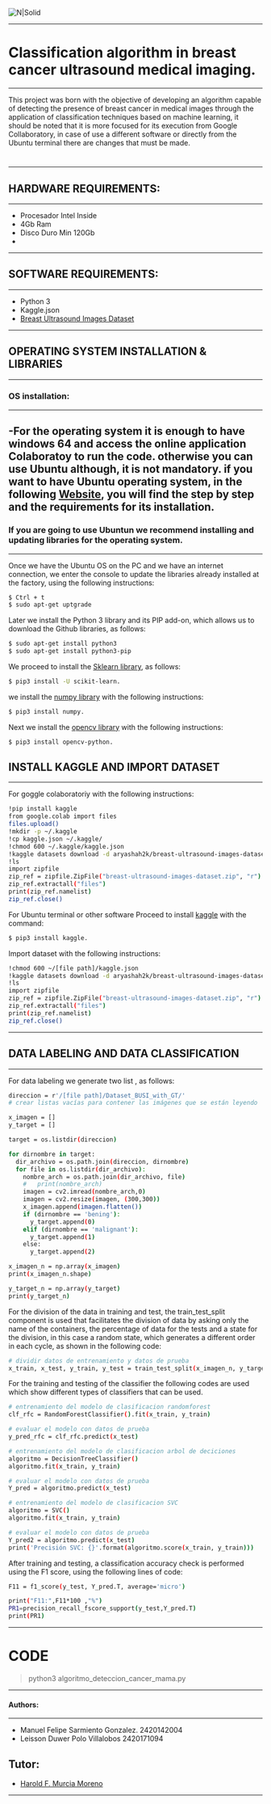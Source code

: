 ![N|Solid](https://www.ecured.cu/images/6/6b/Univ_ibague.jpg)

---
# Classification algorithm in breast cancer ultrasound medical imaging. 
---
This project was born with the objective of developing an algorithm capable of detecting the presence of breast cancer in medical images through the application of classification techniques based on machine learning, it should be noted that it is more focused for its execution from Google Collaboratory, in case of use a different software or directly from the Ubuntu terminal there are changes that must be made.
#
-----
## HARDWARE REQUIREMENTS:
---
- Procesador Intel Inside 
- 4Gb Ram
- Disco Duro Min 120Gb
- 
---
## SOFTWARE REQUIREMENTS:
---
- Python 3
- Kaggle.json
- [Breast Ultrasound Images Dataset](https://www.kaggle.com/aryashah2k/breast-ultrasound-images-dataset)
---
## OPERATING SYSTEM INSTALLATION & LIBRARIES
---
### OS installation:
---
-For the operating system it is enough to have windows 64 and access the online application Colaboratoy to run the code. otherwise you can use Ubuntu although, it is not mandatory.
if you want to have Ubuntu operating system, in the following [Website](https://ubuntu.com/download/desktop), you will find the step by step and the requirements for its installation.
---
### If you are going to use Ubuntun we recommend installing and updating libraries for the operating system.
---
Once we have the Ubuntu OS on the PC and we have an internet connection, we enter the console to update the libraries already installed at the factory, using the following instructions:

```sh
$ Ctrl + t
$ sudo apt-get uptgrade
```
Later we install the Python 3 library and its PIP add-on, which allows us to download the Github libraries, as follows:
```sh
$ sudo apt-get install python3
$ sudo apt-get install python3-pip
```
We proceed to install the [Sklearn library](https://scikit-learn.org/0.15/inshtmltall.), as follows:
```sh
$ pip3 install -U scikit-learn.
```
we install the [numpy library](https://pypi.org/project/numpy/) with the following instructions:
```sh
$ pip3 install numpy.
```
Next we install the [opencv library](https://pypi.org/project/opencv-python/) with the following instructions:
```sh
$ pip3 install opencv-python.
```

##  INSTALL KAGGLE AND IMPORT DATASET 
---
For goggle colaboratoriy with the following instructions: 
```sh
!pip install kaggle
from google.colab import files
files.upload()
!mkdir -p ~/.kaggle
!cp kaggle.json ~/.kaggle/
!chmod 600 ~/.kaggle/kaggle.json
!kaggle datasets download -d aryashah2k/breast-ultrasound-images-dataset
!ls
import zipfile
zip_ref = zipfile.ZipFile("breast-ultrasound-images-dataset.zip", "r")
zip_ref.extractall("files")
print(zip_ref.namelist)
zip_ref.close()
```
For Ubuntu terminal or other software
Proceed to install [kaggle](https://www.kaggle.com/) with the command:
```sh
$ pip3 install kaggle.
```
Import dataset with the following instructions:
```sh
!chmod 600 ~/[file path]/kaggle.json
!kaggle datasets download -d aryashah2k/breast-ultrasound-images-dataset
!ls
import zipfile
zip_ref = zipfile.ZipFile("breast-ultrasound-images-dataset.zip", "r")
zip_ref.extractall("files")
print(zip_ref.namelist)
zip_ref.close()
```
---
## DATA LABELING AND DATA CLASSIFICATION
---
For data labeling we generate two list , as follows:
```sh
direccion = r'/[file path]/Dataset_BUSI_with_GT/'
# crear listas vacías para contener las imágenes que se están leyendo

x_imagen = []
y_target = []

target = os.listdir(direccion)

for dirnombre in target:
  dir_archivo = os.path.join(direccion, dirnombre)
  for file in os.listdir(dir_archivo):
    nombre_arch = os.path.join(dir_archivo, file)
    #	print(nombre_arch)
    imagen = cv2.imread(nombre_arch,0)
    imagen = cv2.resize(imagen, (300,300))
    x_imagen.append(imagen.flatten())
    if (dirnombre == 'bening'):
      y_target.append(0)
    elif (dirnombre == 'malignant'):
      y_target.append(1)
    else:
      y_target.append(2)

x_imagen_n = np.array(x_imagen)
print(x_imagen_n.shape)

y_target_n = np.array(y_target)
print(y_target_n)
```
For the division of the data in training and test, the train_test_split component is used that facilitates the division of data by asking only the name of the containers, the percentage of data for the tests and a state for the division, in this case a random state, which generates a different order in each cycle, as shown in the following code:

```sh
# dividir datos de entrenamiento y datos de prueba
x_train, x_test, y_train, y_test = train_test_split(x_imagen_n, y_target_n, test_size=0.3, random_state=0)
```
For the training and testing of the classifier the following codes are used which show different types of classifiers that can be used.

```sh
# entrenamiento del modelo de clasificacion randomforest
clf_rfc = RandomForestClassifier().fit(x_train, y_train)

# evaluar el modelo con datos de prueba
y_pred_rfc = clf_rfc.predict(x_test)

# entrenamiento del modelo de clasificacion arbol de deciciones 
algoritmo = DecisionTreeClassifier()
algoritmo.fit(x_train, y_train)

# evaluar el modelo con datos de prueba
Y_pred = algoritmo.predict(x_test)

# entrenamiento del modelo de clasificacion SVC
algoritmo = SVC()
algoritmo.fit(x_train, y_train)

# evaluar el modelo con datos de prueba
Y_pred2 = algoritmo.predict(x_test)
print('Precisión SVC: {}'.format(algoritmo.score(x_train, y_train)))
```
After training and testing, a classification accuracy check is performed using the F1 score, using the following lines of code:

```sh
F11 = f1_score(y_test, Y_pred.T, average='micro')

print("F11:",F11*100 ,"%")
PR1=precision_recall_fscore_support(y_test,Y_pred.T)
print(PR1)
```
---
# CODE
> python3 algoritmo_deteccion_cancer_mama.py
---
#### Authors:
----
- Manuel Felipe Sarmiento Gonzalez. 2420142004
- Leisson Duwer Polo Villalobos 2420171094

## Tutor:
- [Harold F. Murcia Moreno](http://haroldmurcia.com/) 


---